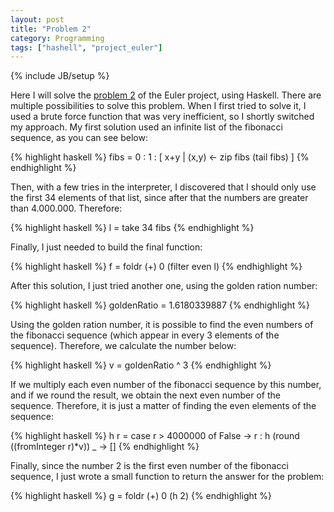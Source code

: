 ```yaml
---
layout: post
title: "Problem 2"
category: Programming
tags: ["hashell", "project_euler"]
---
```

{% include JB/setup %}

Here I will solve the [problem 2](http://projecteuler.net/index.php?section=problems&id=2) of the Euler
project, using Haskell. There are multiple possibilities to solve this
problem. When I first tried to solve it, I used a brute force function that
was very inefficient, so I shortly switched my approach. My first solution
used an infinite list of the fibonacci sequence, as you can see below:

{% highlight haskell %}
    fibs = 0 : 1 : [ x+y |
            (x,y) <- zip fibs (tail fibs) ]
{% endhighlight %}

Then, with a few tries in the interpreter, I discovered that I should only use the first 34 elements
of that list, since after that the numbers are greater than 4.000.000. Therefore:

{% highlight haskell %}
    l = take 34 fibs
{% endhighlight %}

Finally, I just needed to build the final function:

{% highlight haskell %}
    f = foldr (+) 0 (filter even l)
{% endhighlight %}

After this solution, I just tried another one, using the golden ration number:

{% highlight haskell %}
    goldenRatio = 1.6180339887
{% endhighlight %}

Using the golden ration number, it is possible to find the even numbers of the
fibonacci sequence (which appear in every 3 elements of the sequence).
Therefore, we calculate the number below:

{% highlight haskell %}
    v = goldenRatio ^ 3
{% endhighlight %}

If we multiply each even number of the fibonacci sequence by this number, and if we round the
result, we obtain the next even number of the sequence. Therefore, it is just
a matter of finding the even elements of the sequence:

{% highlight haskell %}
    h r = case r > 4000000
            of False -> r : h (round ((fromInteger r)*v))
               _ -> []
{% endhighlight %}

Finally, since the number 2 is the first even number of the fibonacci sequence, I just wrote a
small function to return the answer for the problem:

{% highlight haskell %}
    g = foldr (+) 0 (h 2)
{% endhighlight %}
